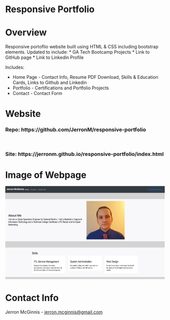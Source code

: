 # Responsive Portfolio

# Overview
Responsive portoflio website built using HTML & CSS including bootstrap elements.
Updated to include:
    * GA Tech Bootcamp Projects
    * Link to GitHub page
    * Link to Linkedin Profile


Includes:
* Home Page -  Contact Info, Resume PDF Download, Skills & Education Cards, Links to Github and Linkedin
* Portfolio - Certifications and Portfolio Projects
* Contact - Contact Form
  
# Website
<h3> Repo: https://github.com/JerronM/responsive-portfolio </h3>
<br>
<h3> Site: https://jerronm.github.io/responsive-portfolio/index.html </h3>

# Image of Webpage
<img src="https://github.com/JerronM/responsive-portfolio/blob/master/assets/img/responsive-portfolio-website.png">


# Contact Info
Jerron McGinnis - jerron.mcginnis@gmail.com